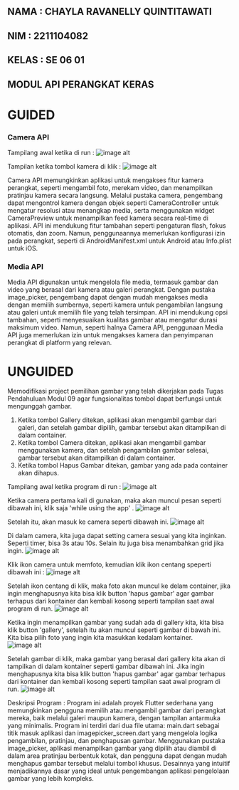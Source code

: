 ## NAMA : CHAYLA RAVANELLY QUINTITAWATI 
## NIM : 2211104082
## KELAS : SE 06 01

## MODUL API PERANGKAT KERAS 

# GUIDED
### Camera API
Tampilang awal ketika di run : 
![image alt ](<https://github.com/chaylaz/Foto_Praktikum/blob/main/pertemuan9/GUIDED/1.png>)

Tampilan ketika tombol kamera di klik : 
![image alt ](<https://github.com/chaylaz/Foto_Praktikum/blob/main/pertemuan9/GUIDED/2.png>)

Camera API memungkinkan aplikasi untuk mengakses fitur kamera perangkat, seperti mengambil foto, merekam video, dan menampilkan pratinjau kamera secara langsung. Melalui pustaka camera, pengembang dapat mengontrol kamera dengan objek seperti CameraController untuk mengatur resolusi atau menangkap media, serta menggunakan widget CameraPreview untuk menampilkan feed kamera secara real-time di aplikasi. API ini mendukung fitur tambahan seperti pengaturan flash, fokus otomatis, dan zoom. Namun, penggunaannya memerlukan konfigurasi izin pada perangkat, seperti di AndroidManifest.xml untuk Android atau Info.plist untuk iOS.

### Media API
Media API digunakan untuk mengelola file media, termasuk gambar dan video yang berasal dari kamera atau galeri perangkat. Dengan pustaka image_picker, pengembang dapat dengan mudah mengakses media dengan memilih sumbernya, seperti kamera untuk pengambilan langsung atau galeri untuk memilih file yang telah tersimpan. API ini mendukung opsi tambahan, seperti menyesuaikan kualitas gambar atau mengatur durasi maksimum video. Namun, seperti halnya Camera API, penggunaan Media API juga memerlukan izin untuk mengakses kamera dan penyimpanan perangkat di platform yang relevan.


# UNGUIDED 
Memodifikasi project pemilihan gambar yang telah dikerjakan pada Tugas 
Pendahuluan Modul 09 agar fungsionalitas tombol dapat berfungsi untuk 
mengunggah gambar. 
1. Ketika tombol Gallery ditekan, aplikasi akan mengambil gambar dari 
galeri, dan setelah gambar dipilih, gambar tersebut akan ditampilkan di 
dalam container.  
2. Ketika tombol Camera ditekan, aplikasi akan mengambil gambar 
menggunakan kamera, dan setelah pengambilan gambar selesai, 
gambar tersebut akan ditampilkan di dalam container.  
3. Ketika tombol Hapus Gambar ditekan, gambar yang ada pada container 
akan dihapus.

Tampilang awal ketika program di run : 
![image alt ](<https://github.com/chaylaz/Foto_Praktikum/blob/main/pertemuan9/UNGUIDED/1.png>)

Ketika camera pertama kali di gunakan, maka akan muncul pesan seperti dibawah ini, klik saja 'while using the app' .
![image alt ](<https://github.com/chaylaz/Foto_Praktikum/blob/main/pertemuan9/UNGUIDED/2.png>)

Setelah itu, akan masuk ke camera seperti dibawah ini.
![image alt ](<https://github.com/chaylaz/Foto_Praktikum/blob/main/pertemuan9/UNGUIDED/3.png>)

Di dalam camera, kita juga dapat setting camera sesuai yang kita inginkan. Seperti timer, bisa 3s atau 10s. Selain itu juga bisa menambahkan grid jika ingin.
![image alt ](<https://github.com/chaylaz/Foto_Praktikum/blob/main/pertemuan9/UNGUIDED/4.png>)

Klik ikon camera untuk memfoto, kemudian klik ikon centang speperti dibawah ini :
![image alt ](<https://github.com/chaylaz/Foto_Praktikum/blob/main/pertemuan9/UNGUIDED/5.png>)

Setelah ikon centang di klik, maka foto akan muncul ke delam container, jika ingin menghapusnya kita bisa klik button 'hapus gambar' agar gambar terhapus dari kontainer dan kembali kosong seperti tampilan saat awal program di run.
![image alt ](<https://github.com/chaylaz/Foto_Praktikum/blob/main/pertemuan9/UNGUIDED/6.png>)

Ketika ingin menampilkan gambar yang sudah ada di gallery kita, kita bisa klik button 'gallery', setelah itu akan muncul seperti gambar di bawah ini. Kita bisa pilih foto yang ingin kita masukkan kedalam kontainer.  
![image alt ](<https://github.com/chaylaz/Foto_Praktikum/blob/main/pertemuan9/UNGUIDED/7.png>)

Setelah gambar di klik, maka gambar yang berasal dari gallery kita akan di tampilkan di dalam kontainer seperti gambar dibawah ini. Jika ingin menghapusnya kita bisa klik button 'hapus gambar' agar gambar terhapus dari kontainer dan kembali kosong seperti tampilan saat awal program di run.
![image alt ](<https://github.com/chaylaz/Foto_Praktikum/blob/main/pertemuan9/UNGUIDED/8.png>)

Deskripsi Program : 
Program ini adalah proyek Flutter sederhana yang memungkinkan pengguna memilih atau mengambil gambar dari perangkat mereka, baik melalui galeri maupun kamera, dengan tampilan antarmuka yang minimalis. Program ini terdiri dari dua file utama: main.dart sebagai titik masuk aplikasi dan imagepicker_screen.dart yang mengelola logika pengambilan, pratinjau, dan penghapusan gambar. Menggunakan pustaka image_picker, aplikasi menampilkan gambar yang dipilih atau diambil di dalam area pratinjau berbentuk kotak, dan pengguna dapat dengan mudah menghapus gambar tersebut melalui tombol khusus. Desainnya yang intuitif menjadikannya dasar yang ideal untuk pengembangan aplikasi pengelolaan gambar yang lebih kompleks.




